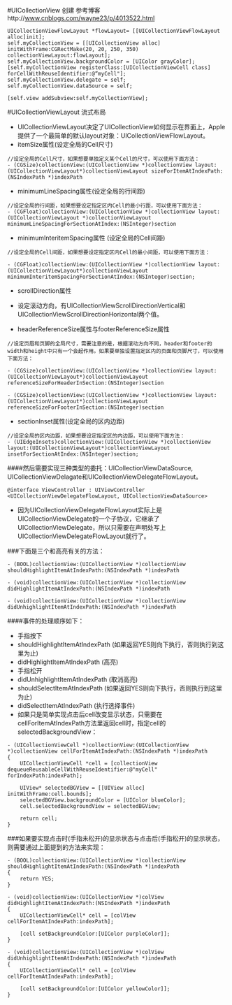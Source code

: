 #UICollectionView 创建
参考博客http://www.cnblogs.com/wayne23/p/4013522.html
```objc
UICollectionViewFlowLayout *flowLayout= [[UICollectionViewFlowLayout alloc]init];
self.myCollectionView = [[UICollectionView alloc] initWithFrame:CGRectMake(20, 20, 250, 350) collectionViewLayout:flowLayout];
self.myCollectionView.backgroundColor = [UIColor grayColor];
[self.myCollectionView registerClass:[UICollectionViewCell class] forCellWithReuseIdentifier:@“myCell"];
self.myCollectionView.delegate = self;
self.myCollectionView.dataSource = self;

[self.view addSubview:self.myCollectionView];
```

#UICollectionViewLayout 流式布局
- UICollectionViewLayout决定了UICollectionView如何显示在界面上，Apple提供了一个最简单的默认layout对象：UICollectionViewFlowLayout。
- itemSize属性(设定全局的Cell尺寸)

```objc
//设定全局的Cell尺寸，如果想要单独定义某个Cell的尺寸，可以使用下面方法：
- (CGSize)collectionView:(UICollectionView *)collectionView layout:(UICollectionViewLayout*)collectionViewLayout sizeForItemAtIndexPath:(NSIndexPath *)indexPath
```

- minimumLineSpacing属性(设定全局的行间距)

```objc
//设定全局的行间距，如果想要设定指定区内Cell的最小行距，可以使用下面方法：
- (CGFloat)collectionView:(UICollectionView *)collectionView layout:(UICollectionViewLayout *)collectionViewLayout minimumLineSpacingForSectionAtIndex:(NSInteger)section
```

- minimumInteritemSpacing属性 (设定全局的Cell间距)

```objc
//设定全局的Cell间距，如果想要设定指定区内Cell的最小间距，可以使用下面方法：

- (CGFloat)collectionView:(UICollectionView *)collectionView layout:(UICollectionViewLayout*)collectionViewLayout minimumInteritemSpacingForSectionAtIndex:(NSInteger)section;
```

- scrollDirection属性
- 设定滚动方向，有UICollectionViewScrollDirectionVertical和UICollectionViewScrollDirectionHorizontal两个值。

- headerReferenceSize属性与footerReferenceSize属性

```objc
//设定页眉和页脚的全局尺寸，需要注意的是，根据滚动方向不同，header和footer的width和height中只有一个会起作用。如果要单独设置指定区内的页面和页脚尺寸，可以使用下面方法：

- (CGSize)collectionView:(UICollectionView *)collectionView layout:(UICollectionViewLayout*)collectionViewLayout referenceSizeForHeaderInSection:(NSInteger)section

- (CGSize)collectionView:(UICollectionView *)collectionView layout:(UICollectionViewLayout*)collectionViewLayout referenceSizeForFooterInSection:(NSInteger)section
```

- sectionInset属性(设定全局的区内边距)

```objc
//设定全局的区内边距，如果想要设定指定区的内边距，可以使用下面方法：
- (UIEdgeInsets)collectionView:(UICollectionView *)collectionView layout:(UICollectionViewLayout*)collectionViewLayout insetForSectionAtIndex:(NSInteger)section;
```

####然后需要实现三种类型的委托：UICollectionViewDataSource, UICollectionViewDelagate和UICollectionViewDelegateFlowLayout。
```objc
@interface ViewController : UIViewController <UICollectionViewDelegateFlowLayout, UICollectionViewDataSource>
```
- 因为UICollectionViewDelegateFlowLayout实际上是UICollectionViewDelegate的一个子协议，它继承了UICollectionViewDelegate，所以只需要在声明处写上UICollectionViewDelegateFlowLayout就行了。


###下面是三个和高亮有关的方法：
```objc
- (BOOL)collectionView:(UICollectionView *)collectionView shouldHighlightItemAtIndexPath:(NSIndexPath *)indexPath

- (void)collectionView:(UICollectionView *)collectionView didHighlightItemAtIndexPath:(NSIndexPath *)indexPath

- (void)collectionView:(UICollectionView *)collectionView didUnhighlightItemAtIndexPath:(NSIndexPath *)indexPath
```


####事件的处理顺序如下：
- 手指按下
- shouldHighlightItemAtIndexPath (如果返回YES则向下执行，否则执行到这里为止)
- didHighlightItemAtIndexPath (高亮)
- 手指松开
- didUnhighlightItemAtIndexPath (取消高亮)
- shouldSelectItemAtIndexPath (如果返回YES则向下执行，否则执行到这里为止)
- didSelectItemAtIndexPath (执行选择事件)
- 如果只是简单实现点击后cell改变显示状态，只需要在cellForItemAtIndexPath方法里返回cell时，指定cell的selectedBackgroundView：

```objc
- (UICollectionViewCell *)collectionView:(UICollectionView *)collectionView cellForItemAtIndexPath:(NSIndexPath *)indexPath
{
    UICollectionViewCell *cell = [collectionView dequeueReusableCellWithReuseIdentifier:@"myCell" forIndexPath:indexPath];

    UIView* selectedBGView = [[UIView alloc] initWithFrame:cell.bounds];
    selectedBGView.backgroundColor = [UIColor blueColor];
    cell.selectedBackgroundView = selectedBGView;

    return cell;
}
```

###如果要实现点击时(手指未松开)的显示状态与点击后(手指松开)的显示状态，则需要通过上面提到的方法来实现：
```objc
- (BOOL)collectionView:(UICollectionView *)collectionView shouldHighlightItemAtIndexPath:(NSIndexPath *)indexPath
{
    return YES;
}

- (void)collectionView:(UICollectionView *)colView didHighlightItemAtIndexPath:(NSIndexPath *)indexPath
{
    UICollectionViewCell* cell = [colView cellForItemAtIndexPath:indexPath];

    [cell setBackgroundColor:[UIColor purpleColor]];
}

- (void)collectionView:(UICollectionView *)colView  didUnhighlightItemAtIndexPath:(NSIndexPath *)indexPath
{
    UICollectionViewCell* cell = [colView cellForItemAtIndexPath:indexPath];

    [cell setBackgroundColor:[UIColor yellowColor]];
}
```
